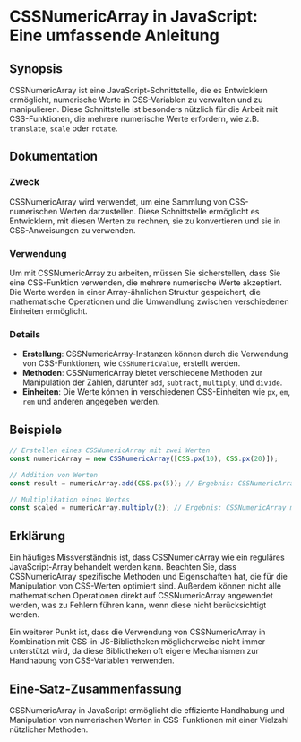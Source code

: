 <!--
Meta Description: # CSSNumericArray in JavaScript: Eine umfassende Anleitung ## Synopsis CSSNumericArray ist eine JavaScript-Schnittstelle, die es Entwicklern ermöglich...
Meta Keywords: cssnumericarray, css, die, mit, werten
-->

# CSSNumericArray in JavaScript: Eine umfassende Anleitung

## Synopsis
CSSNumericArray ist eine JavaScript-Schnittstelle, die es Entwicklern ermöglicht, numerische Werte in CSS-Variablen zu verwalten und zu manipulieren. Diese Schnittstelle ist besonders nützlich für die Arbeit mit CSS-Funktionen, die mehrere numerische Werte erfordern, wie z.B. `translate`, `scale` oder `rotate`.

## Dokumentation
### Zweck
CSSNumericArray wird verwendet, um eine Sammlung von CSS-numerischen Werten darzustellen. Diese Schnittstelle ermöglicht es Entwicklern, mit diesen Werten zu rechnen, sie zu konvertieren und sie in CSS-Anweisungen zu verwenden.

### Verwendung
Um mit CSSNumericArray zu arbeiten, müssen Sie sicherstellen, dass Sie eine CSS-Funktion verwenden, die mehrere numerische Werte akzeptiert. Die Werte werden in einer Array-ähnlichen Struktur gespeichert, die mathematische Operationen und die Umwandlung zwischen verschiedenen Einheiten ermöglicht.

### Details
- **Erstellung**: CSSNumericArray-Instanzen können durch die Verwendung von CSS-Funktionen, wie `CSSNumericValue`, erstellt werden.
- **Methoden**: CSSNumericArray bietet verschiedene Methoden zur Manipulation der Zahlen, darunter `add`, `subtract`, `multiply`, und `divide`.
- **Einheiten**: Die Werte können in verschiedenen CSS-Einheiten wie `px`, `em`, `rem` und anderen angegeben werden.

## Beispiele
```javascript
// Erstellen eines CSSNumericArray mit zwei Werten
const numericArray = new CSSNumericArray([CSS.px(10), CSS.px(20)]);

// Addition von Werten
const result = numericArray.add(CSS.px(5)); // Ergebnis: CSSNumericArray mit Werten [15px, 20px]

// Multiplikation eines Wertes
const scaled = numericArray.multiply(2); // Ergebnis: CSSNumericArray mit Werten [20px, 40px]
```

## Erklärung
Ein häufiges Missverständnis ist, dass CSSNumericArray wie ein reguläres JavaScript-Array behandelt werden kann. Beachten Sie, dass CSSNumericArray spezifische Methoden und Eigenschaften hat, die für die Manipulation von CSS-Werten optimiert sind. Außerdem können nicht alle mathematischen Operationen direkt auf CSSNumericArray angewendet werden, was zu Fehlern führen kann, wenn diese nicht berücksichtigt werden.

Ein weiterer Punkt ist, dass die Verwendung von CSSNumericArray in Kombination mit CSS-in-JS-Bibliotheken möglicherweise nicht immer unterstützt wird, da diese Bibliotheken oft eigene Mechanismen zur Handhabung von CSS-Variablen verwenden.

## Eine-Satz-Zusammenfassung
CSSNumericArray in JavaScript ermöglicht die effiziente Handhabung und Manipulation von numerischen Werten in CSS-Funktionen mit einer Vielzahl nützlicher Methoden.